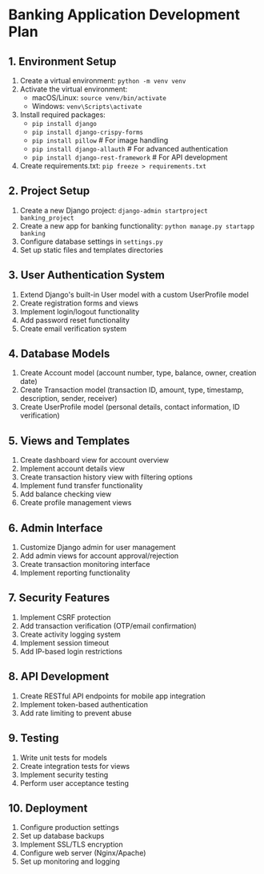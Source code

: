 # Banking Application Development Plan

## 1. Environment Setup
1. Create a virtual environment: `python -m venv venv`
2. Activate the virtual environment:
   - macOS/Linux: `source venv/bin/activate`
   - Windows: `venv\Scripts\activate`
3. Install required packages:
   - `pip install django`
   - `pip install django-crispy-forms`
   - `pip install pillow`  # For image handling
   - `pip install django-allauth`  # For advanced authentication
   - `pip install django-rest-framework`  # For API development
4. Create requirements.txt: `pip freeze > requirements.txt`

## 2. Project Setup
1. Create a new Django project: `django-admin startproject banking_project`
2. Create a new app for banking functionality: `python manage.py startapp banking`
3. Configure database settings in `settings.py`
4. Set up static files and templates directories

## 3. User Authentication System
1. Extend Django's built-in User model with a custom UserProfile model
2. Create registration forms and views
3. Implement login/logout functionality
4. Add password reset functionality
5. Create email verification system

## 4. Database Models
1. Create Account model (account number, type, balance, owner, creation date)
2. Create Transaction model (transaction ID, amount, type, timestamp, description, sender, receiver)
3. Create UserProfile model (personal details, contact information, ID verification)

## 5. Views and Templates
1. Create dashboard view for account overview
2. Implement account details view
3. Create transaction history view with filtering options
4. Implement fund transfer functionality
5. Add balance checking view
6. Create profile management views

## 6. Admin Interface
1. Customize Django admin for user management
2. Add admin views for account approval/rejection
3. Create transaction monitoring interface
4. Implement reporting functionality

## 7. Security Features
1. Implement CSRF protection
2. Add transaction verification (OTP/email confirmation)
3. Create activity logging system
4. Implement session timeout
5. Add IP-based login restrictions

## 8. API Development
1. Create RESTful API endpoints for mobile app integration
2. Implement token-based authentication
3. Add rate limiting to prevent abuse

## 9. Testing
1. Write unit tests for models
2. Create integration tests for views
3. Implement security testing
4. Perform user acceptance testing

## 10. Deployment
1. Configure production settings
2. Set up database backups
3. Implement SSL/TLS encryption
4. Configure web server (Nginx/Apache)
5. Set up monitoring and logging